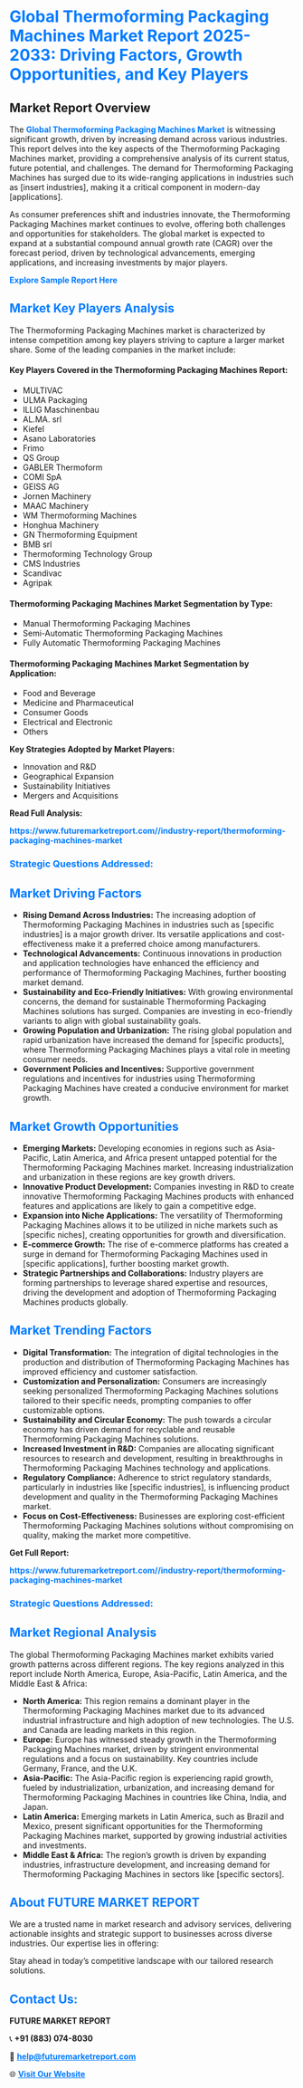 <h1 style="color: #007BFF;">Global Thermoforming Packaging Machines Market Report 2025-2033: Driving Factors, Growth Opportunities, and Key Players</h1>

<section id="overview">
<h2>Market Report Overview</h2>
<p>The <a href="https://www.futuremarketreport.com//industry-report/thermoforming-packaging-machines-market" style="color: #007BFF; text-decoration: none;"><strong>Global Thermoforming Packaging Machines Market</strong></a> is witnessing significant growth, driven by increasing demand across various industries. This report delves into the key aspects of the Thermoforming Packaging Machines market, providing a comprehensive analysis of its current status, future potential, and challenges. The demand for Thermoforming Packaging Machines has surged due to its wide-ranging applications in industries such as [insert industries], making it a critical component in modern-day [applications].</p>
<p>As consumer preferences shift and industries innovate, the Thermoforming Packaging Machines market continues to evolve, offering both challenges and opportunities for stakeholders. The global market is expected to expand at a substantial compound annual growth rate (CAGR) over the forecast period, driven by technological advancements, emerging applications, and increasing investments by major players.</p>
</section>

<section id="overview">
<p><a href="https://www.futuremarketreport.com//request-sample/reportId=91719" style="color: #007BFF; text-decoration: none;"><strong>Explore Sample Report Here</strong></a></p>
</section>

<section id="key-players">
<h2 style="color: #007BFF;">Market Key Players Analysis</h2>
<p>The Thermoforming Packaging Machines market is characterized by intense competition among key players striving to capture a larger market share. Some of the leading companies in the market include:</p>
<h4>Key Players Covered in the Thermoforming Packaging Machines Report:</h4>
<ul><li>MULTIVAC</li><li>ULMA Packaging</li><li>ILLIG Maschinenbau</li><li>AL.MA. srl</li><li>Kiefel</li><li>Asano Laboratories</li><li>Frimo</li><li>QS Group</li><li>GABLER Thermoform</li><li>COMI SpA</li><li>GEISS AG</li><li>Jornen Machinery</li><li>MAAC Machinery</li><li>WM Thermoforming Machines</li><li>Honghua Machinery</li><li>GN Thermoforming Equipment</li><li>BMB srl</li><li>Thermoforming Technology Group</li><li>CMS Industries</li><li>Scandivac</li><li>Agripak</li></ul>
<h4>Thermoforming Packaging Machines Market Segmentation by Type:</h4>
<ul><li>Manual Thermoforming Packaging Machines</li><li>Semi-Automatic Thermoforming Packaging Machines</li><li>Fully Automatic Thermoforming Packaging Machines</li></ul>

<h4>Thermoforming Packaging Machines Market Segmentation by Application:</h4>
<ul><li>Food and Beverage</li><li>Medicine and Pharmaceutical</li><li>Consumer Goods</li><li>Electrical and Electronic</li><li>Others</li></ul>
<p><strong>Key Strategies Adopted by Market Players:</strong></p>
<ul>
<li>Innovation and R&D</li>
<li>Geographical Expansion</li>
<li>Sustainability Initiatives</li>
<li>Mergers and Acquisitions</li>
</ul>
</section>

<section>
<p><strong>Read Full Analysis: </strong></p><a href="https://www.futuremarketreport.com//industry-report/thermoforming-packaging-machines-market" style="color: #007BFF; text-decoration: none;"><strong>https://www.futuremarketreport.com//industry-report/thermoforming-packaging-machines-market</strong></a>
<h3 style="color: #007BFF;">Strategic Questions Addressed:</h3>
</section>

<section id="driving-factors">
<h2 style="color: #007BFF;">Market Driving Factors</h2>
<ul>
<li><strong>Rising Demand Across Industries:</strong> The increasing adoption of Thermoforming Packaging Machines in industries such as [specific industries] is a major growth driver. Its versatile applications and cost-effectiveness make it a preferred choice among manufacturers.</li>
<li><strong>Technological Advancements:</strong> Continuous innovations in production and application technologies have enhanced the efficiency and performance of Thermoforming Packaging Machines, further boosting market demand.</li>
<li><strong>Sustainability and Eco-Friendly Initiatives:</strong> With growing environmental concerns, the demand for sustainable Thermoforming Packaging Machines solutions has surged. Companies are investing in eco-friendly variants to align with global sustainability goals.</li>
<li><strong>Growing Population and Urbanization:</strong> The rising global population and rapid urbanization have increased the demand for [specific products], where Thermoforming Packaging Machines plays a vital role in meeting consumer needs.</li>
<li><strong>Government Policies and Incentives:</strong> Supportive government regulations and incentives for industries using Thermoforming Packaging Machines have created a conducive environment for market growth.</li>
</ul>
</section>

<section id="growth-opportunities">
<h2 style="color: #007BFF;">Market Growth Opportunities</h2>
<ul>
<li><strong>Emerging Markets:</strong> Developing economies in regions such as Asia-Pacific, Latin America, and Africa present untapped potential for the Thermoforming Packaging Machines market. Increasing industrialization and urbanization in these regions are key growth drivers.</li>
<li><strong>Innovative Product Development:</strong> Companies investing in R&D to create innovative Thermoforming Packaging Machines products with enhanced features and applications are likely to gain a competitive edge.</li>
<li><strong>Expansion into Niche Applications:</strong> The versatility of Thermoforming Packaging Machines allows it to be utilized in niche markets such as [specific niches], creating opportunities for growth and diversification.</li>
<li><strong>E-commerce Growth:</strong> The rise of e-commerce platforms has created a surge in demand for Thermoforming Packaging Machines used in [specific applications], further boosting market growth.</li>
<li><strong>Strategic Partnerships and Collaborations:</strong> Industry players are forming partnerships to leverage shared expertise and resources, driving the development and adoption of Thermoforming Packaging Machines products globally.</li>
</ul>
</section>

<section id="trending-factors">
<h2 style="color: #007BFF;">Market Trending Factors</h2>
<ul>
<li><strong>Digital Transformation:</strong> The integration of digital technologies in the production and distribution of Thermoforming Packaging Machines has improved efficiency and customer satisfaction.</li>
<li><strong>Customization and Personalization:</strong> Consumers are increasingly seeking personalized Thermoforming Packaging Machines solutions tailored to their specific needs, prompting companies to offer customizable options.</li>
<li><strong>Sustainability and Circular Economy:</strong> The push towards a circular economy has driven demand for recyclable and reusable Thermoforming Packaging Machines solutions.</li>
<li><strong>Increased Investment in R&D:</strong> Companies are allocating significant resources to research and development, resulting in breakthroughs in Thermoforming Packaging Machines technology and applications.</li>
<li><strong>Regulatory Compliance:</strong> Adherence to strict regulatory standards, particularly in industries like [specific industries], is influencing product development and quality in the Thermoforming Packaging Machines market.</li>
<li><strong>Focus on Cost-Effectiveness:</strong> Businesses are exploring cost-efficient Thermoforming Packaging Machines solutions without compromising on quality, making the market more competitive.</li>
</ul>
</section>

<section>
<p><strong>Get Full Report: </strong></p><a href="https://www.futuremarketreport.com//industry-report/thermoforming-packaging-machines-market" style="color: #007BFF; text-decoration: none;"><strong>https://www.futuremarketreport.com//industry-report/thermoforming-packaging-machines-market</strong></a>
<h3 style="color: #007BFF;">Strategic Questions Addressed:</h3>
</section>


<section id="regional-analysis">
<h2 style="color: #007BFF;">Market Regional Analysis</h2>
<p>The global Thermoforming Packaging Machines market exhibits varied growth patterns across different regions. The key regions analyzed in this report include North America, Europe, Asia-Pacific, Latin America, and the Middle East & Africa:</p>
<ul>
<li><strong>North America:</strong> This region remains a dominant player in the Thermoforming Packaging Machines market due to its advanced industrial infrastructure and high adoption of new technologies. The U.S. and Canada are leading markets in this region.</li>
<li><strong>Europe:</strong> Europe has witnessed steady growth in the Thermoforming Packaging Machines market, driven by stringent environmental regulations and a focus on sustainability. Key countries include Germany, France, and the U.K.</li>
<li><strong>Asia-Pacific:</strong> The Asia-Pacific region is experiencing rapid growth, fueled by industrialization, urbanization, and increasing demand for Thermoforming Packaging Machines in countries like China, India, and Japan.</li>
<li><strong>Latin America:</strong> Emerging markets in Latin America, such as Brazil and Mexico, present significant opportunities for the Thermoforming Packaging Machines market, supported by growing industrial activities and investments.</li>
<li><strong>Middle East & Africa:</strong> The region’s growth is driven by expanding industries, infrastructure development, and increasing demand for Thermoforming Packaging Machines in sectors like [specific sectors].</li>
</ul>
</section>

<footer>
<h2 style="color: #007BFF;">About FUTURE MARKET REPORT</h2>
<p>We are a trusted name in market research and advisory services, delivering actionable insights and strategic support to businesses across diverse industries. Our expertise lies in offering:</p>

<p>Stay ahead in today’s competitive landscape with our tailored research solutions.</p>

<h2 style="color: #007BFF;">Contact Us:</h2>
<p><strong>FUTURE MARKET REPORT</strong></p>
<p>📞 <strong>+91 (883) 074-8030</strong></p>
<p>📧 <strong><a href="mailto:help@futuremarketreport.com" style="color: #007BFF;">help@futuremarketreport.com</a></strong></p>
<p>🌐 <strong><a href="https://www.futuremarketreport.com/" style="color: #007BFF;">Visit Our Website</a></strong></p>
</footer>